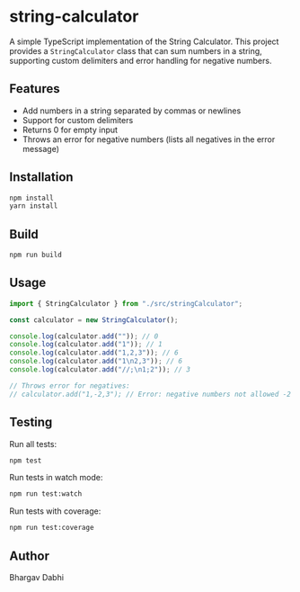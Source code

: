 # string-calculator

A simple TypeScript implementation of the String Calculator. This project provides a `StringCalculator` class that can sum numbers in a string, supporting custom delimiters and error handling for negative numbers.

## Features
- Add numbers in a string separated by commas or newlines
- Support for custom delimiters
- Returns 0 for empty input
- Throws an error for negative numbers (lists all negatives in the error message)

## Installation

```bash
npm install
yarn install
```

## Build

```bash
npm run build
```

## Usage

```typescript
import { StringCalculator } from "./src/stringCalculator";

const calculator = new StringCalculator();

console.log(calculator.add("")); // 0
console.log(calculator.add("1")); // 1
console.log(calculator.add("1,2,3")); // 6
console.log(calculator.add("1\n2,3")); // 6
console.log(calculator.add("//;\n1;2")); // 3

// Throws error for negatives:
// calculator.add("1,-2,3"); // Error: negative numbers not allowed -2
```

## Testing

Run all tests:

```bash
npm test
```

Run tests in watch mode:

```bash
npm run test:watch
```

Run tests with coverage:

```bash
npm run test:coverage
```

## Author

Bhargav Dabhi